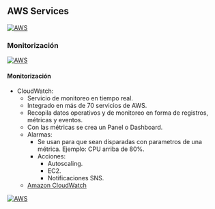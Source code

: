 ## AWS Services
[![AWS](https://img.shields.io/badge/AWS_Services-ff9900?style=for-the-badge&logo=amazon&logoColor=white&labelColor=101010)](https://github.com/Alberto-mt/AWS/blob/main/Resumen_Dev_DevOps/index.md)

### Monitorización
[![AWS](https://img.shields.io/badge/Monitorizacion-44c04c?style=for-the-badge&logo=amazon&logoColor=white&labelColor=101010)](https://github.com/Alberto-mt/AWS/blob/main/Resumen_Dev_DevOps/categories/Monitorizacion.md)

#### Monitorización
- CloudWatch:
	- Servicio de monitoreo en tiempo real.
	- Integrado en más de 70 servicios de AWS.
	- Recopila datos operativos y de monitoreo en forma de registros, métricas y eventos.
	- Con las métricas se crea un Panel o Dashboard.
	- Alarmas:
		- Se usan para que sean disparadas con parametros de una métrica. Ejemplo: CPU arriba de 80%.
		- Acciones:
			- Autoscaling.
			- EC2.
			- Notificaciones SNS.
	- [Amazon CloudWatch](https://aws.amazon.com/es/cloudwatch/)

[![AWS](https://img.shields.io/badge/Inicio-44c04c?style=for-the-badge&label=&#9650;&logoColor=white&labelColor=101010)](https://github.com/Alberto-mt/AWS/blob/main/Resumen_Dev_DevOps/categories/Monitorizacion.md)
